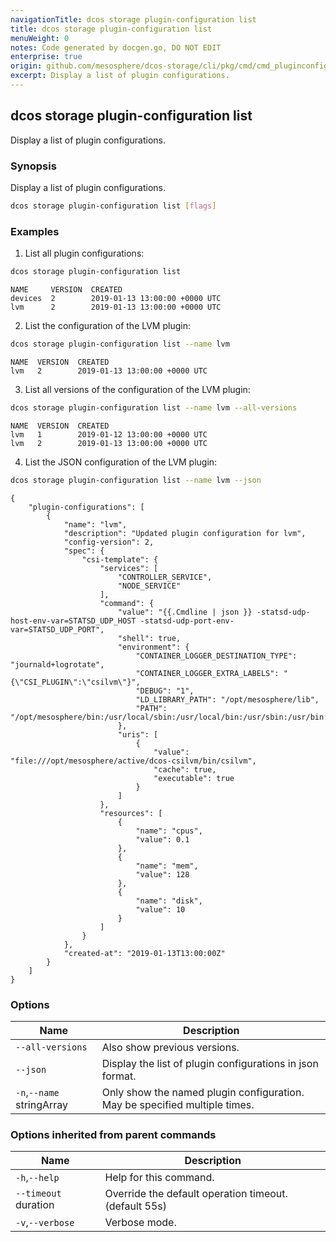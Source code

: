 ```yaml
---
navigationTitle: dcos storage plugin-configuration list
title: dcos storage plugin-configuration list
menuWeight: 0
notes: Code generated by docgen.go, DO NOT EDIT
enterprise: true
origin: github.com/mesosphere/dcos-storage/cli/pkg/cmd/cmd_pluginconfiguration_list.go
excerpt: Display a list of plugin configurations.
---
```


## dcos storage plugin-configuration list

Display a list of plugin configurations.

### Synopsis



Display a list of plugin configurations.

```bash
dcos storage plugin-configuration list [flags]
```

### Examples

1. List all plugin configurations:

```bash
dcos storage plugin-configuration list
```
```
NAME     VERSION  CREATED
devices  2        2019-01-13 13:00:00 +0000 UTC
lvm      2        2019-01-13 13:00:00 +0000 UTC
```

2. List the configuration of the LVM plugin:

```bash
dcos storage plugin-configuration list --name lvm
```
```
NAME  VERSION  CREATED
lvm   2        2019-01-13 13:00:00 +0000 UTC
```

3. List all versions of the configuration of the LVM plugin:

```bash
dcos storage plugin-configuration list --name lvm --all-versions
```
```
NAME  VERSION  CREATED
lvm   1        2019-01-12 13:00:00 +0000 UTC
lvm   2        2019-01-13 13:00:00 +0000 UTC
```

4. List the JSON configuration of the LVM plugin:

```bash
dcos storage plugin-configuration list --name lvm --json
```
```
{
    "plugin-configurations": [
        {
            "name": "lvm",
            "description": "Updated plugin configuration for lvm",
            "config-version": 2,
            "spec": {
                "csi-template": {
                    "services": [
                        "CONTROLLER_SERVICE",
                        "NODE_SERVICE"
                    ],
                    "command": {
                        "value": "{{.Cmdline | json }} -statsd-udp-host-env-var=STATSD_UDP_HOST -statsd-udp-port-env-var=STATSD_UDP_PORT",
                        "shell": true,
                        "environment": {
                            "CONTAINER_LOGGER_DESTINATION_TYPE": "journald+logrotate",
                            "CONTAINER_LOGGER_EXTRA_LABELS": "{\"CSI_PLUGIN\":\"csilvm\"}",
                            "DEBUG": "1",
                            "LD_LIBRARY_PATH": "/opt/mesosphere/lib",
                            "PATH": "/opt/mesosphere/bin:/usr/local/sbin:/usr/local/bin:/usr/sbin:/usr/bin:/sbin:/bin"
                        },
                        "uris": [
                            {
                                "value": "file:///opt/mesosphere/active/dcos-csilvm/bin/csilvm",
                                "cache": true,
                                "executable": true
                            }
                        ]
                    },
                    "resources": [
                        {
                            "name": "cpus",
                            "value": 0.1
                        },
                        {
                            "name": "mem",
                            "value": 128
                        },
                        {
                            "name": "disk",
                            "value": 10
                        }
                    ]
                }
            },
            "created-at": "2019-01-13T13:00:00Z"
        }
    ]
}
```

### Options

Name | Description
--- | ---
`--all-versions` | Also show previous versions.
`--json` | Display the list of plugin configurations in json format.
`-n`,`--name` stringArray | Only show the named plugin configuration. May be specified multiple times.

### Options inherited from parent commands

Name | Description
--- | ---
`-h`,`--help` | Help for this command.
`--timeout` duration | Override the default operation timeout. (default 55s)
`-v`,`--verbose` | Verbose mode.

